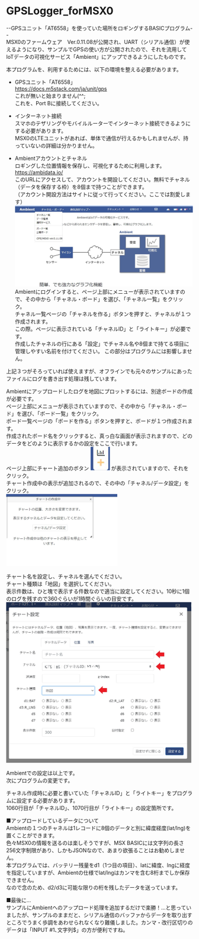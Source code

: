 # GPSLogger_forMSX0
--GPSユニット「AT6558」を使っていた場所をロギングするBASICプログラム--  
MSX0のファームウェア　Ver.0.11.08が公開され、UART（シリアル通信）が使えるようになり、サンプルでGPSの使い方が公開されたので、それを流用してIoTデータの可視化サービス「Ambient」にアップできるようにしたものです。  

本プログラムを、利用するためには、以下の環境を整える必要があります。  
* GPSユニット「AT6558」  
https://docs.m5stack.com/ja/unit/gps  
これが無いと始まりません(^^;  
これを、Port Bに接続してください。  

* インターネット接続  
スマホのテザリングやモバイルルーターでインターネット接続できるようにする必要があります。  
MSX0のLTEユニットがあれば、単体で通信が行えるかもしれませんが、持っていないの詳細は分かりません。  
  
* Ambientアカウントとチャネル  
  ロギングした位置情報を保存し、可視化するために利用します。  
  https://ambidata.io/  
  このURLにアクセスして、アカウントを開設してください。無料でチャネル（データを保存する枠）を8個まで持つことができます。  
  （アカウント開設方法はサイトに従って行ってください。ここでは割愛します）  
  <img src="https://github.com/IKATEN-X/GPSLogger_forMSX0/blob/main/image1.jpg?raw=true" width="500">  
  Ambientにログインすると、ページ上部にメニューが表示されていますので、その中から「チャネル・ボード」を選び、「チャネル一覧」をクリック。  
  チャネル一覧ページの「チャネルを作る」ボタンを押すと、チャネルが１つ作成されます。  
  この際。ページに表示されている「チャネルID」と「ライトキー」が必要です。  
  作成したチャネルの行にある「設定」でチャネル名や8個まで持てる項目に管理しやすい名前を付けてください。
  この部分はプログラムには影響しません。  
  
上記３つがそろっていれば使えますが、オフラインでも元々のサンプルにあったファイルにログを書き出す処理は残しています。    
    
Ambientにアップロードしたログを地図にプロットするには、別途ボードの作成が必要です。  
ページ上部にメニューが表示されていますので、その中から「チャネル・ボード」を選び、「ボード一覧」をクリック。  
ボード一覧ページの「ボードを作る」ボタンを押すと、ボードが１つ作成されます。  
作成されたボード名をクリックすると、真っ白な画面が表示されますので、どのデータをどのように表示するかの設定をここで行います。  
ページ上部にチャート追加のボタン  <img src="https://github.com/IKATEN-X/GPSLogger_forMSX0/blob/main/image2.jpg?raw=true"> が表示されていますので、それをクリック。  
チャート作成中の表示が追加されるので、その中の「チャネル/データ設定」をクリック。  
<img src="https://github.com/IKATEN-X/GPSLogger_forMSX0/blob/main/image3.jpg?raw=true" width="300">  
  
チャート名を設定し、チャネルを選んでください。  
チャート種類は「地図」を選択してください。  
表示件数は、ひと塊で表示する件数なので適当に設定してください。10秒に1個のログを残すので360ぐらいが1時間ぐらいの目安です。  
<img src="https://github.com/IKATEN-X/GPSLogger_forMSX0/blob/main/image4.jpg?raw=true" width="500">  

Ambientでの設定は以上です。  
次にプログラムの変更です。  

チャネル作成時に必要と書いていた「チャネルID」と「ライトキー」をプログラムに設定する必要があります。  
1060行目が「チャネルID」、1070行目が「ライトキー」の設定箇所です。  

■アップロードしているデータについて  
Ambientの１つのチャネルは1レコードに8個のデータと別に緯度経度(lat/lng)を置くことができます。  
色々MSX0の情報を送るのは楽しそうですが、MSX BASICには文字列の長さ256文字制限があり、しかもJSONなので、あまり欲張ることはお勧めしません。   
本プログラムでは、バッテリー残量をd1（1つ目の項目）、latに緯度、lngに経度を指定していますが、Ambientの仕様でlat/lngはカンマを含む8桁までしか保存できません。    
なので念のため、d2/d3に可能な限りの桁を残したデータを送っています。  
  
■最後に...  
サンプルにAmbientへのアップロード処理を追加するだけで楽勝！…と思っていましたが、サンプルのままだと、シリアル通信のバッファからデータを取り出すところでうまく歩調をあわせられなくなり難儀しました。カンマ・改行区切りのデータは「INPUT #1､文字列$」の方が便利ですね。
